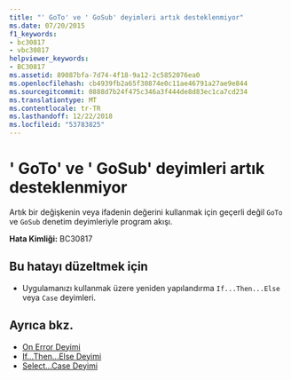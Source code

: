 ```yaml
---
title: "' GoTo' ve ' GoSub' deyimleri artık desteklenmiyor"
ms.date: 07/20/2015
f1_keywords:
- bc30817
- vbc30817
helpviewer_keywords:
- BC30817
ms.assetid: 89087bfa-7d74-4f18-9a12-2c5852076ea0
ms.openlocfilehash: cb4939fb2a65f30874e0c11ae46791a27ae9e844
ms.sourcegitcommit: 0888d7b24f475c346a3f444de8d83ec1ca7cd234
ms.translationtype: MT
ms.contentlocale: tr-TR
ms.lasthandoff: 12/22/2018
ms.locfileid: "53783825"
---
```

# <a name="on-goto-and-on-gosub-statements-are-no-longer-supported"></a>' GoTo' ve ' GoSub' deyimleri artık desteklenmiyor
Artık bir değişkenin veya ifadenin değerini kullanmak için geçerli değil `GoTo` ve `GoSub` denetim deyimleriyle program akışı.  
  
 **Hata Kimliği:** BC30817  
  
## <a name="to-correct-this-error"></a>Bu hatayı düzeltmek için  
  
-   Uygulamanızı kullanmak üzere yeniden yapılandırma `If...Then...Else` veya `Case` deyimleri.  
  
## <a name="see-also"></a>Ayrıca bkz.

- [On Error Deyimi](../../visual-basic/language-reference/statements/on-error-statement.md)  
- [If...Then...Else Deyimi](../../visual-basic/language-reference/statements/if-then-else-statement.md)  
- [Select...Case Deyimi](../../visual-basic/language-reference/statements/select-case-statement.md)
